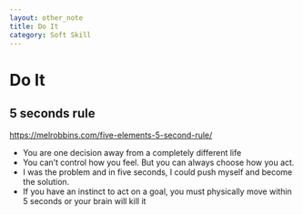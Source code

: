 ```yaml
---
layout: other_note
title: Do It
category: Soft Skill
---
```


# Do It

## 5 seconds rule

<https://melrobbins.com/five-elements-5-second-rule/>

- You are one decision away from a completely different life
- You can’t control how you feel. But you can always choose how you act.
- I was the problem and in five seconds, I could push myself and become the solution.
- If you have an instinct to act on a goal, you must physically move within 5 seconds or your brain will kill it